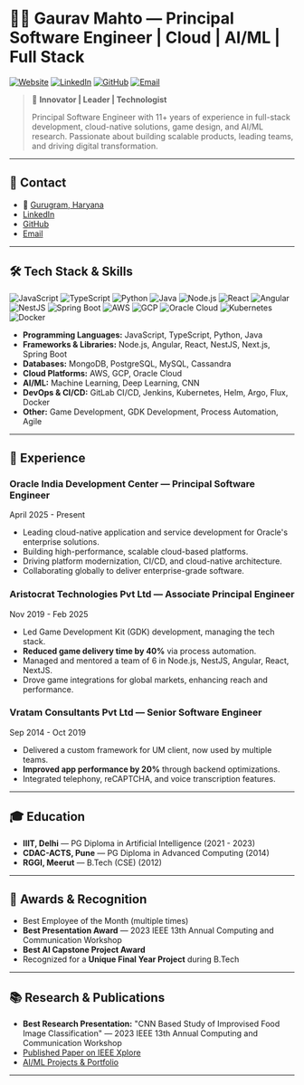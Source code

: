 # 👨‍💻 Gaurav Mahto — Principal Software Engineer | Cloud | AI/ML | Full Stack

[![Website](https://img.shields.io/badge/Website-gauravmahto.github.io-blue?style=flat-square&logo=github)](https://gauravmahto.github.io/)
[![LinkedIn](https://img.shields.io/badge/LinkedIn-gauravmahto-blue?style=flat-square&logo=linkedin)](https://www.linkedin.com/in/gaurav-mahto/)
[![GitHub](https://img.shields.io/badge/GitHub-gauravmahto-blue?style=flat-square&logo=github)](https://github.com/gauravmahto)
[![Email](https://img.shields.io/badge/Email-gauravg227%2Bportfolio%40gmail.com-red?style=flat-square&logo=gmail&logoColor=white)](mailto:gauravg227+portfolio@gmail.com)

> 🚀 **Innovator | Leader | Technologist**
>
> Principal Software Engineer with 11+ years of experience in full-stack development, cloud-native solutions, game design, and AI/ML research. Passionate about building scalable products, leading teams, and driving digital transformation.

---

## 📍 Contact

- 📍 [Gurugram, Haryana](https://maps.app.goo.gl/Bbtaxv1gboCBJieX7)
- [LinkedIn](https://www.linkedin.com/in/gaurav-mahto/)
- [GitHub](https://github.com/gauravmahto)
- [Email](mailto:gauravg227+portfolio@gmail.com)

---

## 🛠️ Tech Stack & Skills

![JavaScript](https://img.shields.io/badge/JavaScript-F7DF1E?style=flat-square&logo=javascript&logoColor=black)
![TypeScript](https://img.shields.io/badge/TypeScript-3178C6?style=flat-square&logo=typescript&logoColor=white)
![Python](https://img.shields.io/badge/Python-3776AB?style=flat-square&logo=python&logoColor=white)
![Java](https://img.shields.io/badge/Java-007396?style=flat-square&logo=java&logoColor=white)
![Node.js](https://img.shields.io/badge/Node.js-339933?style=flat-square&logo=node.js&logoColor=white)
![React](https://img.shields.io/badge/React-20232A?style=flat-square&logo=react&logoColor=61DAFB)
![Angular](https://img.shields.io/badge/Angular-DD0031?style=flat-square&logo=angular&logoColor=white)
![NestJS](https://img.shields.io/badge/NestJS-E0234E?style=flat-square&logo=nestjs&logoColor=white)
![Spring Boot](https://img.shields.io/badge/Spring%20Boot-6DB33F?style=flat-square&logo=spring-boot&logoColor=white)
![AWS](https://img.shields.io/badge/AWS-232F3E?style=flat-square&logo=amazon-aws&logoColor=white)
![GCP](https://img.shields.io/badge/GCP-4285F4?style=flat-square&logo=google-cloud&logoColor=white)
![Oracle Cloud](https://img.shields.io/badge/Oracle%20Cloud-F80000?style=flat-square&logo=oracle&logoColor=white)
![Kubernetes](https://img.shields.io/badge/Kubernetes-326CE5?style=flat-square&logo=kubernetes&logoColor=white)
![Docker](https://img.shields.io/badge/Docker-2496ED?style=flat-square&logo=docker&logoColor=white)

- **Programming Languages:** JavaScript, TypeScript, Python, Java
- **Frameworks & Libraries:** Node.js, Angular, React, NestJS, Next.js, Spring Boot
- **Databases:** MongoDB, PostgreSQL, MySQL, Cassandra
- **Cloud Platforms:** AWS, GCP, Oracle Cloud
- **AI/ML:** Machine Learning, Deep Learning, CNN
- **DevOps & CI/CD:** GitLab CI/CD, Jenkins, Kubernetes, Helm, Argo, Flux, Docker
- **Other:** Game Development, GDK Development, Process Automation, Agile

---

## 💼 Experience

### Oracle India Development Center — Principal Software Engineer

April 2025 - Present

- Leading cloud-native application and service development for Oracle's enterprise solutions.
- Building high-performance, scalable cloud-based platforms.
- Driving platform modernization, CI/CD, and cloud-native architecture.
- Collaborating globally to deliver enterprise-grade software.

### Aristocrat Technologies Pvt Ltd — Associate Principal Engineer

Nov 2019 - Feb 2025

- Led Game Development Kit (GDK) development, managing the tech stack.
- **Reduced game delivery time by 40%** via process automation.
- Managed and mentored a team of 6 in Node.js, NestJS, Angular, React, NextJS.
- Drove game integrations for global markets, enhancing reach and performance.

### Vratam Consultants Pvt Ltd — Senior Software Engineer

Sep 2014 - Oct 2019

- Delivered a custom framework for UM client, now used by multiple teams.
- **Improved app performance by 20%** through backend optimizations.
- Integrated telephony, reCAPTCHA, and voice transcription features.

---

## 🎓 Education

- **IIIT, Delhi** — PG Diploma in Artificial Intelligence (2021 - 2023)
- **CDAC-ACTS, Pune** — PG Diploma in Advanced Computing (2014)
- **RGGI, Meerut** — B.Tech (CSE) (2012)

---

## 🏅 Awards & Recognition

- Best Employee of the Month (multiple times)
- **Best Presentation Award** — 2023 IEEE 13th Annual Computing and Communication Workshop
- **Best AI Capstone Project Award**
- Recognized for a **Unique Final Year Project** during B.Tech

---

## 📚 Research & Publications

- **Best Research Presentation:** "CNN Based Study of Improvised Food Image Classification" — 2023 IEEE 13th Annual Computing and Communication Workshop
- [Published Paper on IEEE Xplore](https://ieeexplore.ieee.org/document/10099066)
- [AI/ML Projects & Portfolio](https://eportfolio.mygreatlearning.com/gaurav286)

---
